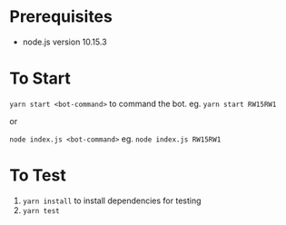 # Prerequisites
- node.js version 10.15.3

# To Start
`yarn start <bot-command>` to command the bot. eg. `yarn start RW15RW1`

or

`node index.js <bot-command>` eg. `node index.js RW15RW1`

# To Test
1. `yarn install` to install dependencies for testing
2. `yarn test`
